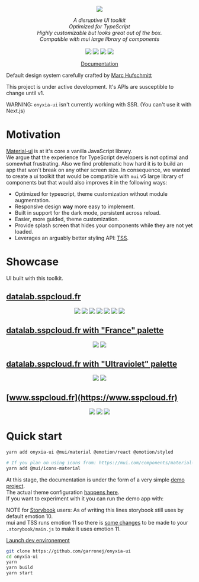 <p align="center">
    <img src="https://user-images.githubusercontent.com/6702424/120405033-efe83900-c347-11eb-9a7c-7b680c26a18c.png">  
</p>
<p align="center">
    <i>A disruptive UI toolkit</i><br>
    <i>Optimized for TypeScript</i><br>
    <i>Highly customizable but looks great out of the box.</i><br>
    <i>Compatible with mui large library of components</i>
    <br>
    <br>
    <img src="https://github.com/garronej/onyxia-ui/workflows/ci/badge.svg?branch=main">
    <img src="https://img.shields.io/bundlephobia/minzip/onyxia-ui">
    <img src="https://img.shields.io/npm/dw/onyxia-ui">
    <img src="https://img.shields.io/npm/l/onyxia-ui">
</p>
<p align="center">
  <a href="https://ui.onyxia.dev">Documentation</a>
</p>

Default design system carefully crafted by [Marc Hufschmitt](http://marchufschmitt.fr/)

This project is under active development. It's APIs are susceptible to change until v1.

WARNING: `onyxia-ui` isn't currently working with SSR. (You can't use it with Next.js)

# Motivation

[Material-ui](https://mui.com) is at it's core a vanilla JavaScript library.  
We argue that the experience for TypeScript developers is not optimal and somewhat frustrating.
Also we find problematic how hard it is to build an app that won't break on any other screen size.
In consequence, we wanted to create a ui toolkit that would be compatible with
`mui` v5 large library of components but that would also improves it in the following ways:

-   Optimized for typescript, theme customization without module augmentation.
-   Responsive design **way** more easy to implement.
-   Built in support for the dark mode, persistent across reload.
-   Easier, more guided, theme customization.
-   Provide splash screen that hides your components while they are not yet loaded.
-   Leverages an arguably better styling API: [TSS](https://github.com/garronej/tss-react).

# Showcase

UI built with this toolkit.

## [datalab.sspcloud.fr](https://datalab.sspcloud.fr/catalog/inseefrlab-helm-charts-datascience)

<p align="center">
  <img src="https://user-images.githubusercontent.com/6702424/136545513-f623d8c7-260d-4d93-a01e-2dc5af6ad473.gif"/>
  <img src="https://user-images.githubusercontent.com/6702424/121828699-a8a36600-ccc0-11eb-903c-1cd4b6cbb0ff.png"/>
  <img src="https://user-images.githubusercontent.com/6702424/121828696-a80acf80-ccc0-11eb-86fb-c7d0bca55d4f.png"/>
  <img src="https://user-images.githubusercontent.com/6702424/121828700-a93bfc80-ccc0-11eb-8149-f6c85c06cffd.png" />
  <img src="https://user-images.githubusercontent.com/6702424/121828695-a5a87580-ccc0-11eb-9e86-295fdac6c497.png"/>
  <img src="https://user-images.githubusercontent.com/6702424/126612946-c9e0a0ce-3390-4d83-87e1-cdcb6ba623a5.gif">
  <img src="https://user-images.githubusercontent.com/6702424/126614698-183e797f-a1e3-4e03-98c3-82d4b1c09bc3.gif">
</p>

## [datalab.sspcloud.fr with "France" palette](https://datalab.sspcloud.fr/?palette=france&title=Etalab)

<p align="center">
    <img src="https://user-images.githubusercontent.com/6702424/139843650-8907ac5b-9fde-41ce-9c7d-9df9e10ce3e1.png" />
    <img src="https://user-images.githubusercontent.com/6702424/139843848-8fe5d132-5cd2-4840-8719-e6d5929b07d3.png" />
</p>

## [datalab.sspcloud.fr with "Ultraviolet" palette](https://datalab.sspcloud.fr/?palette=ultraviolet&title=AUS)

<p align="center">
    <img src="https://user-images.githubusercontent.com/6702424/139844196-0079858c-6778-4569-a7f8-409f1ce9652d.png" />
    <img src="https://user-images.githubusercontent.com/6702424/139844260-b4948b34-eca1-4d5b-a5c9-e856500fe921.png" />
</p>

## [www.sspcloud.fr](https://www.sspcloud.fr)

<p align="center">
    <img src="https://user-images.githubusercontent.com/6702424/136541663-bc1672c7-d4e2-4b65-ae6e-7a222d7ef71d.png" />
    <img src="https://user-images.githubusercontent.com/6702424/136541792-3e267d15-3e56-4f27-9b62-57500f69bbaa.png" />
    <img src="https://user-images.githubusercontent.com/6702424/136541968-a3c718ae-1a1a-48aa-823f-afcecb475e55.png" />
</p>

# Quick start

```bash
yarn add onyxia-ui @mui/material @emotion/react @emotion/styled

# If you plan on using icons from: https://mui.com/components/material-icons/
yarn add @mui/icons-material
```

At this stage, the documentation is under the form of a very simple [demo project](https://github.com/garronej/onyxia-ui/tree/main/src/test).  
The actual theme configuration [happens here](https://github.com/garronej/onyxia-ui/blob/main/src/test/src/theme.ts).  
If you want to experiment with it you can run the demo app with:

NOTE for [Storybook](https://storybook.js.org) users: As of writing this lines storybook still uses by default emotion 10.  
mui and TSS runs emotion 11 so there is [some changes](https://github.com/garronej/onyxia-ui/blob/324de62248074582b227e584c53fb2e123f5325f/.storybook/main.js#L31-L32)
to be made to your `.storybook/main.js` to make it uses emotion 11.

[Launch dev environement](https://datalab.sspcloud.fr/launcher/inseefrlab-helm-charts-datascience/vscode?autoLaunch=true&onyxia.friendlyName=«Onyxia-ui»&onyxia.share=true&s3.enabled=false&kubernetes.role=«admin»&security.allowlist.enabled=false&git.repository=«https%3A%2F%2Fgithub.com%2FInseeFrLab%2Fonyxia-ui»&init.personalInit=«https%3A%2F%2Fraw.githubusercontent.com%2FInseeFrLab%2Fonyxia-ui%2Fmain%2Fonyxia-init.sh»)

```bash
git clone https://github.com/garronej/onyxia-ui
cd onyxia-ui
yarn
yarn build
yarn start
```
